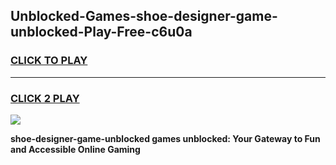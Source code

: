 
## Unblocked-Games-shoe-designer-game-unblocked-Play-Free-c6u0a
<h3>
<a href="https://premium76.site?title=shoe-designer-game-unblocked&ref=21A">CLICK TO PLAY</a></h3>
<hr>

<h3>
<a href="https://premium76.site?title=shoe-designer-game-unblocked&ref=21A">CLICK 2 PLAY</a>
  
</h3>

<a href="https://premium76.site?title=shoe-designer-game-unblocked&ref=21A"><img src="https://clearcache.store/games.png"></a>


**shoe-designer-game-unblocked games unblocked: Your Gateway to Fun and Accessible Online Gaming**
